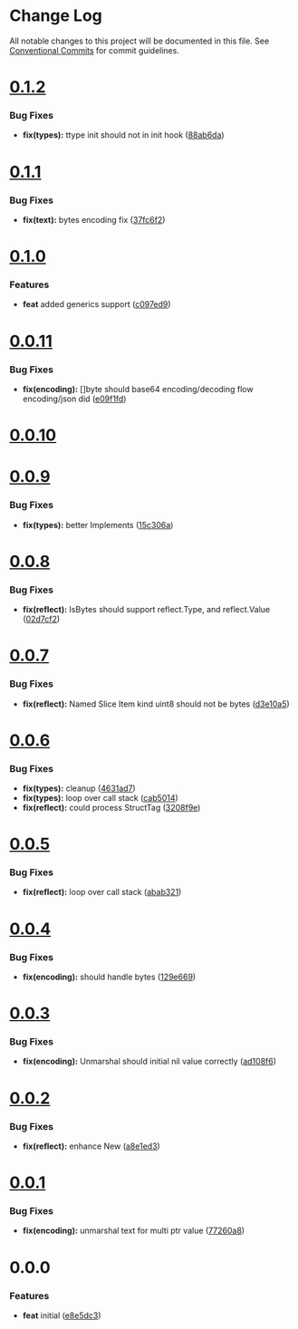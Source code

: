 # Change Log

All notable changes to this project will be documented in this file.
See [Conventional Commits](https://conventionalcommits.org) for commit guidelines.



# [0.1.2](https://github.com/go-courier/x/compare/v0.1.1...v0.1.2)

### Bug Fixes

* **fix(types):** ttype init should not in init hook ([88ab6da](https://github.com/go-courier/x/commit/88ab6dab8840e4db3784643a14fa28ea4dbdfe0a))



# [0.1.1](https://github.com/go-courier/x/compare/v0.1.0...v0.1.1)

### Bug Fixes

* **fix(text):** bytes encoding fix ([37fc6f2](https://github.com/go-courier/x/commit/37fc6f299539ad90024e7b95776de216ee78de70))



# [0.1.0](https://github.com/go-courier/x/compare/v0.0.11...v0.1.0)

### Features

* **feat** added generics support ([c097ed9](https://github.com/go-courier/x/commit/c097ed96f5c38b174c8fc871543b734a11b7e927))



# [0.0.11](https://github.com/go-courier/x/compare/v0.0.10...v0.0.11)

### Bug Fixes

* **fix(encoding):** []byte should base64 encoding/decoding flow encoding/json did ([e09f1fd](https://github.com/go-courier/x/commit/e09f1fdecbbb709bf3ec0cf42ab9032954fee64e))



# [0.0.10](https://github.com/go-courier/x/compare/v0.0.9...v0.0.10)



# [0.0.9](https://github.com/go-courier/x/compare/v0.0.8...v0.0.9)

### Bug Fixes

* **fix(types):** better Implements ([15c306a](https://github.com/go-courier/x/commit/15c306a02638a659355c1e1c04646b72c175903a))



# [0.0.8](https://github.com/go-courier/x/compare/v0.0.7...v0.0.8)

### Bug Fixes

* **fix(reflect):** IsBytes should support reflect.Type, and reflect.Value ([02d7cf2](https://github.com/go-courier/x/commit/02d7cf24f40d96f0fa55912376ee04dedc4296dc))



# [0.0.7](https://github.com/go-courier/x/compare/v0.0.6...v0.0.7)

### Bug Fixes

* **fix(reflect):** Named Slice Item kind uint8 should not be bytes ([d3e10a5](https://github.com/go-courier/x/commit/d3e10a5d69e61fb1fc9f64548429105f56a2ab1d))



# [0.0.6](https://github.com/go-courier/x/compare/v0.0.5...v0.0.6)

### Bug Fixes

* **fix(types):** cleanup ([4631ad7](https://github.com/go-courier/x/commit/4631ad7f597b39c253c37054586ff8110c96c801))
* **fix(types):** loop over call stack ([cab5014](https://github.com/go-courier/x/commit/cab501487ce532ffda18d6d38ec4c163a199ecd2))
* **fix(reflect):** could process StructTag ([3208f9e](https://github.com/go-courier/x/commit/3208f9e05becc08ca20970c890e990e299cae814))



# [0.0.5](https://github.com/go-courier/x/compare/v0.0.4...v0.0.5)

### Bug Fixes

* **fix(reflect):** loop over call stack ([abab321](https://github.com/go-courier/x/commit/abab3215ac091e407b654a2b00f6a0ca78c39415))



# [0.0.4](https://github.com/go-courier/x/compare/v0.0.3...v0.0.4)

### Bug Fixes

* **fix(encoding):** should handle bytes ([129e669](https://github.com/go-courier/x/commit/129e669225863a5516b0a7cb0d7de8247bf5014c))



# [0.0.3](https://github.com/go-courier/x/compare/v0.0.2...v0.0.3)

### Bug Fixes

* **fix(encoding):** Unmarshal should initial nil value correctly ([ad108f6](https://github.com/go-courier/x/commit/ad108f6116d83c40aa65b3f623f654c9d330bcb2))



# [0.0.2](https://github.com/go-courier/x/compare/v0.0.1...v0.0.2)

### Bug Fixes

* **fix(reflect):** enhance New ([a8e1ed3](https://github.com/go-courier/x/commit/a8e1ed328414e95f42ec6b829ad018ba26aac790))



# [0.0.1](https://github.com/go-courier/x/compare/v0.0.0...v0.0.1)

### Bug Fixes

* **fix(encoding):** unmarshal text for multi ptr value ([77260a8](https://github.com/go-courier/x/commit/77260a8d44d760c1cd457878d573fed861c8d58d))



# 0.0.0

### Features

* **feat** initial ([e8e5dc3](https://github.com/go-courier/x/commit/e8e5dc34661b3d1aeef74101b5a68af41a7c6e96))
